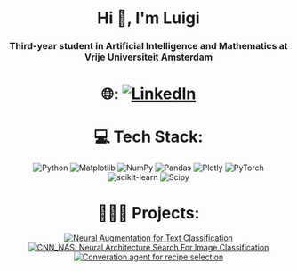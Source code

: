 <div align="center">
  
<h1 align="center">Hi 👋, I'm Luigi</h1>
<h3 align="center">Third-year student in Artificial Intelligence and Mathematics at Vrije Universiteit Amsterdam</h3>

# 🌐: [![LinkedIn](https://img.shields.io/badge/LinkedIn-%230077B5.svg?logo=linkedin&logoColor=white&style=for-the-badge)](https://www.linkedin.com/in/luigi-tisci-350834267/)

# 💻 Tech Stack:
![Python](https://img.shields.io/badge/python-3670A0?style=for-the-badge&logo=python&logoColor=ffdd54) ![Matplotlib](https://img.shields.io/badge/Matplotlib-%23ffffff.svg?style=for-the-badge&logo=Matplotlib&logoColor=black) ![NumPy](https://img.shields.io/badge/numpy-%23013243.svg?style=for-the-badge&logo=numpy&logoColor=white) ![Pandas](https://img.shields.io/badge/pandas-%23150458.svg?style=for-the-badge&logo=pandas&logoColor=white) ![Plotly](https://img.shields.io/badge/Plotly-%233F4F75.svg?style=for-the-badge&logo=plotly&logoColor=white) ![PyTorch](https://img.shields.io/badge/PyTorch-%23EE4C2C.svg?style=for-the-badge&logo=PyTorch&logoColor=white) ![scikit-learn](https://img.shields.io/badge/scikit--learn-%23F7931E.svg?style=for-the-badge&logo=scikit-learn&logoColor=white) ![Scipy](https://img.shields.io/badge/SciPy-%230C55A5.svg?style=for-the-badge&logo=scipy&logoColor=%white) 
# 👨🏻‍💻 Projects:

[![Neural Augmentation for Text Classification](https://img.shields.io/badge/Neural%20Augmentation%20for%20Text%20Classification-%2300cc99.svg?style=for-the-badge)](https://github.com/tommasomncttn/Neural-Augmentation-for-Text-Classification)
[![CNN_NAS: Neural Architecture Search For Image Classification](https://img.shields.io/badge/CNN_NAS-%23ff6600.svg?style=for-the-badge)](https://github.com/LuigTi/CNN_NAS)
[![Converation agent for recipe selection](https://img.shields.io/badge/VINCENZO-%23ff6600.svg?style=for-the-badge)]([https://github.com/LuigTi/VINCENZO-converation-agent-for-recipe-selection)

</div>
